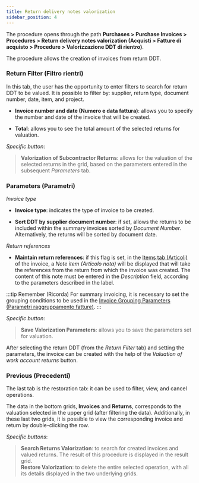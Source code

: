 ```yaml
---
title: Return delivery notes valorization
sidebar_position: 4
---
```


The procedure opens through the path **Purchases > Purchase Invoices > Procedures > Return delivery notes valorization (Acquisti > Fatture di acquisto > Procedure > Valorizzazione DDT di rientro)**.

The procedure allows the creation of invoices from return DDT.

### Return Filter (Filtro rientri)

In this tab, the user has the opportunity to enter filters to search for return DDT to be valued. It is possible to filter by: supplier, return type, document number, date, item, and project.

- **Invoice number and date (Numero e data fattura)**: allows you to specify the number and date of the invoice that will be created.

- **Total**: allows you to see the total amount of the selected returns for valuation.

*Specific button*: 

> **Valorization of Subcontractor Returns**: allows for the valuation of the selected returns in the grid, based on the parameters entered in the subsequent *Parameters* tab.


### Parameters (Parametri)

*Invoice type*

- **Invoice type**: indicates the type of invoice to be created.

- **Sort DDT by supplier document number**: if set, allows the returns to be included within the summary invoices sorted by *Document Number*. Alternatively, the returns will be sorted by document date.

*Return references*

- **Maintain return references**: if this flag is set, in the [Items tab (Articoli)](/docs/purchase/purchase-invoices/insert-purchase-invoice/purchase-invoice) of the invoice, a *Note item (Articolo nota)* will be displayed that will take the references from the return from which the invoice was created. The content of this note must be entered in the *Description* field, according to the parameters described in the label.

:::tip Remember (Ricorda)
For summary invoicing, it is necessary to set the grouping conditions to be used in the [Invoice Grouping Parameters (Parametri raggruppamento fatture)](/docs/configurations/parameters/purchase/invoice-grouping/). 
:::

*Specific button*: 

> **Save Valorization Parameters**: allows you to save the parameters set for valuation.

After selecting the return DDT (from the *Return Filter* tab) and setting the parameters, the invoice can be created with the help of the *Valuation of work account returns* button.

### Previous (Precedenti)

The last tab is the restoration tab: it can be used to filter, view, and cancel operations.

The data in the bottom grids, **Invoices** and **Returns**, corresponds to the valuation selected in the upper grid (after filtering the data). Additionally, in these last two grids, it is possible to view the corresponding invoice and return by double-clicking the row.

*Specific buttons*:
> **Search Returns Valorization**: to search for created invoices and valued returns. The result of this procedure is displayed in the result grid.    
> **Restore Valorization**: to delete the entire selected operation, with all its details displayed in the two underlying grids.